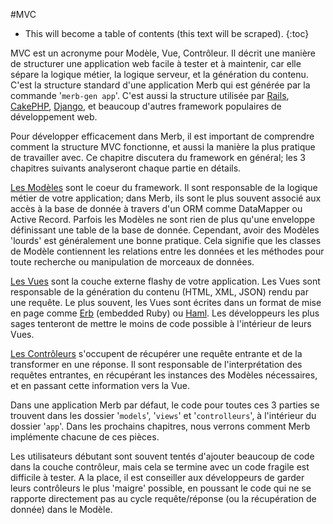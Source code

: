 #MVC

* This will become a table of contents (this text will be scraped).
{:toc}

MVC est un acronyme pour Modèle, Vue, Contrôleur.
Il décrit une manière de structurer une application web
facile à tester et à maintenir,
car elle sépare la logique métier, la logique serveur, et la génération du contenu.
C'est la structure standard d'une application Merb
qui est générée par la commande '``merb-gen app``'.
C'est aussi la structure utilisée par [Rails][], [CakePHP][], [Django][],
et beaucoup d'autres framework populaires de développement web.

Pour développer efficacement dans Merb,
il est important de comprendre comment la structure MVC fonctionne,
et aussi la manière la plus pratique de travailler avec.
Ce chapitre discutera du framework en général;
les 3 chapitres suivants analyseront chaque partie en détails.

[Les Modèles][] sont le coeur du framework.
Il sont responsable de la logique métier de votre application;
dans Merb, ils sont le plus souvent associé aux accès à la base de donnée
à travers d'un ORM comme DataMapper ou Active Record.
Parfois les Modèles ne sont rien de plus 
qu'une enveloppe définissant une table de la base de donnée.
Cependant, avoir des Modèles 'lourds' est généralement une bonne pratique.
Cela signifie que les classes de Modèle contiennent
les relations entre les données et les méthodes
pour toute recherche ou manipulation de morceaux de données.

[Les Vues][] sont la couche externe flashy de votre application.
Les Vues sont responsable de la génération du contenu (HTML, XML, JSON)
rendu par une requête.
Le plus souvent, les Vues sont écrites dans un format de mise en page
comme [Erb][] (embedded Ruby) ou [Haml][].
Les développeurs les plus sages tenteront de mettre le moins de code possible
à l'intérieur de leurs Vues.

[Les Contrôleurs][] s'occupent de récupérer une requête entrante
et de la transformer en une réponse.
Il sont responsable de l'interprétation des requêtes entrantes,
en récupérant les instances des Modèles nécessaires,
et en passant cette information vers la Vue.

Dans une application Merb par défaut,
le code pour toutes ces 3 parties se trouvent
dans les dossier '``models``', '``views``' et '``controlleurs``',
à l'intérieur du dossier '``app``'.
Dans les prochains chapitres, nous verrons comment Merb implémente chacune de ces pièces.

Les utilisateurs débutant sont souvent tentés d'ajouter beaucoup de code dans la couche contrôleur,
mais cela se termine avec un code fragile est difficile à tester.
A la place, il est conseiller aux développeurs
de garder leurs contrôleurs le plus 'maigre' possible,
en poussant le code qui ne se rapporte directement pas au cycle requête/réponse
(ou la récupération de donnée) dans le Modèle.

[CakePHP]:              http://www.cakephp.org/
[Django]:               http://www.djangoproject.com/
[Erb]:                  http://en.wikipedia.org/wiki/ERuby
[Haml]:                 http://haml.hamptoncatlin.com/
[Les Contrôleurs]:      /fr/getting-started/controllers
[Les Modèles]:          /fr/getting-started/models
[Les Vues]:             /fr/getting-started/views
[Rails]:                http://rubyonrails.org

